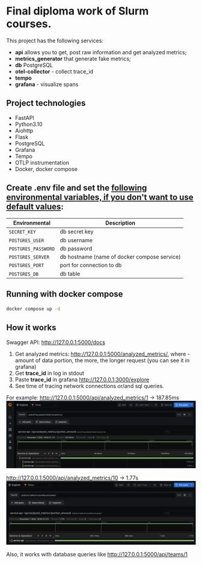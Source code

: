 # Final diploma work of Slurm courses.

This project has the following services:
- **api** allows you to get, post raw information and get analyzed metrics;
- **metrics_generator** that generate fake metrics;
- **db** PostgreSQL
- **otel-collector** - collect trace_id
- **tempo**
- **grafana** - visualize spans

## Project technologies

- FastAPI
- Python3.10
- Aiohttp
- Flask
- PostgreSQL
- Grafana
- Tempo
- OTLP instrumentation
- Docker, docker compose

## Create **.env** file and set the <ins>following environmental variables, if you don't want to use default values</ins>:  
| Environmental       | Description                                  |
|---------------------|----------------------------------------------|
| `SECRET_KEY`        | db secret key                                |       
| `POSTGRES_USER`     | db username                                  |      
| `POSTGRES_PASSWORD` | db password                                  |
| `POSTGRES_SERVER`   | db hostname (name of docker compose service) |
| `POSTGRES_PORT`     | port for connection to db                    |
| `POSTGRES_DB`       | db table                                     |


## Running with docker compose
```bash
docker compose up -d
```

## How it works
Swagger API: http://127.0.0.1:5000/docs
1. Get analyzed metrics: http://127.0.0.1:5000/analyzed_metrics/<num>, where <num> - amount of data portion, the more, the longer request (you can see it in grafana)
2. Get **trace_id** in log in stdout
3. Paste **trace_id** in grafana http://127.0.0.1:3000/explore
4. See time of tracing network connections or/and sql queries.

For example:
http://127.0.0.1:5000/api/analyzed_metrics/1 -> 187.85ms
![img.png](tempo_one.png)

http://127.0.0.1:5000/api/analyzed_metrics/10 -> 1.77s
![img_1.png](tempo_two.png)

Also, it works with database queries like
http://127.0.0.1:5000/api/teams/1